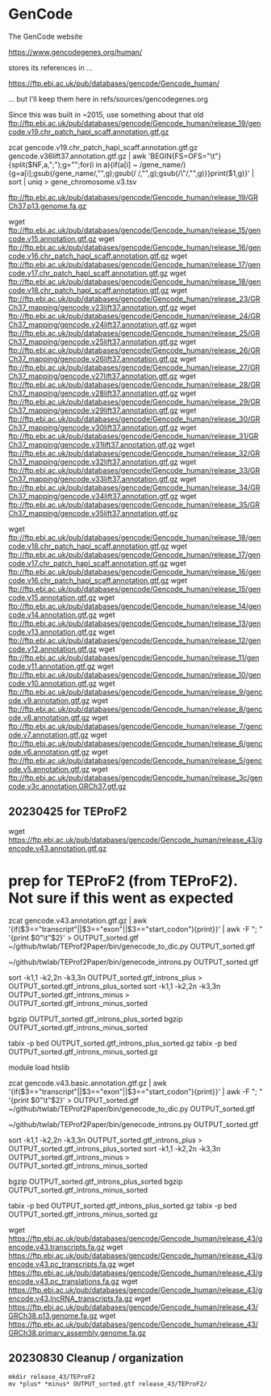 

#	GenCode

The GenCode website

https://www.gencodegenes.org/human/

stores its references in ...

https://ftp.ebi.ac.uk/pub/databases/gencode/Gencode_human/

... but I'll keep them here in refs/sources/gencodegenes.org








Since this was built in ~2015, use something about that old
ftp://ftp.ebi.ac.uk/pub/databases/gencode/Gencode_human/release_19/gencode.v19.chr_patch_hapl_scaff.annotation.gtf.gz

zcat gencode.v19.chr_patch_hapl_scaff.annotation.gtf.gz gencode.v36lift37.annotation.gtf.gz | awk 'BEGIN{FS=OFS="\t"}{split($NF,a,";");g="";for(i in a){if(a[i] ~ /gene_name/){g=a[i];gsub(/gene_name/,"",g);gsub(/ /,"",g);gsub(/\"/,"",g)}}print($1,g)}' | sort | uniq > gene_chromosome.v3.tsv


ftp://ftp.ebi.ac.uk/pub/databases/gencode/Gencode_human/release_19/GRCh37.p13.genome.fa.gz


wget ftp://ftp.ebi.ac.uk/pub/databases/gencode/Gencode_human/release_15/gencode.v15.annotation.gtf.gz
wget ftp://ftp.ebi.ac.uk/pub/databases/gencode/Gencode_human/release_16/gencode.v16.chr_patch_hapl_scaff.annotation.gtf.gz
wget ftp://ftp.ebi.ac.uk/pub/databases/gencode/Gencode_human/release_17/gencode.v17.chr_patch_hapl_scaff.annotation.gtf.gz
wget ftp://ftp.ebi.ac.uk/pub/databases/gencode/Gencode_human/release_18/gencode.v18.chr_patch_hapl_scaff.annotation.gtf.gz
wget ftp://ftp.ebi.ac.uk/pub/databases/gencode/Gencode_human/release_23/GRCh37_mapping/gencode.v23lift37.annotation.gtf.gz
wget ftp://ftp.ebi.ac.uk/pub/databases/gencode/Gencode_human/release_24/GRCh37_mapping/gencode.v24lift37.annotation.gtf.gz
wget ftp://ftp.ebi.ac.uk/pub/databases/gencode/Gencode_human/release_25/GRCh37_mapping/gencode.v25lift37.annotation.gtf.gz
wget ftp://ftp.ebi.ac.uk/pub/databases/gencode/Gencode_human/release_26/GRCh37_mapping/gencode.v26lift37.annotation.gtf.gz
wget ftp://ftp.ebi.ac.uk/pub/databases/gencode/Gencode_human/release_27/GRCh37_mapping/gencode.v27lift37.annotation.gtf.gz
wget ftp://ftp.ebi.ac.uk/pub/databases/gencode/Gencode_human/release_28/GRCh37_mapping/gencode.v28lift37.annotation.gtf.gz
wget ftp://ftp.ebi.ac.uk/pub/databases/gencode/Gencode_human/release_29/GRCh37_mapping/gencode.v29lift37.annotation.gtf.gz
wget ftp://ftp.ebi.ac.uk/pub/databases/gencode/Gencode_human/release_30/GRCh37_mapping/gencode.v30lift37.annotation.gtf.gz
wget ftp://ftp.ebi.ac.uk/pub/databases/gencode/Gencode_human/release_31/GRCh37_mapping/gencode.v31lift37.annotation.gtf.gz
wget ftp://ftp.ebi.ac.uk/pub/databases/gencode/Gencode_human/release_32/GRCh37_mapping/gencode.v32lift37.annotation.gtf.gz
wget ftp://ftp.ebi.ac.uk/pub/databases/gencode/Gencode_human/release_33/GRCh37_mapping/gencode.v33lift37.annotation.gtf.gz
wget ftp://ftp.ebi.ac.uk/pub/databases/gencode/Gencode_human/release_34/GRCh37_mapping/gencode.v34lift37.annotation.gtf.gz
wget ftp://ftp.ebi.ac.uk/pub/databases/gencode/Gencode_human/release_35/GRCh37_mapping/gencode.v35lift37.annotation.gtf.gz

wget ftp://ftp.ebi.ac.uk/pub/databases/gencode/Gencode_human/release_18/gencode.v18.chr_patch_hapl_scaff.annotation.gtf.gz
wget ftp://ftp.ebi.ac.uk/pub/databases/gencode/Gencode_human/release_17/gencode.v17.chr_patch_hapl_scaff.annotation.gtf.gz
wget ftp://ftp.ebi.ac.uk/pub/databases/gencode/Gencode_human/release_16/gencode.v16.chr_patch_hapl_scaff.annotation.gtf.gz
wget ftp://ftp.ebi.ac.uk/pub/databases/gencode/Gencode_human/release_15/gencode.v15.annotation.gtf.gz
wget ftp://ftp.ebi.ac.uk/pub/databases/gencode/Gencode_human/release_14/gencode.v14.annotation.gtf.gz
wget ftp://ftp.ebi.ac.uk/pub/databases/gencode/Gencode_human/release_13/gencode.v13.annotation.gtf.gz
wget ftp://ftp.ebi.ac.uk/pub/databases/gencode/Gencode_human/release_12/gencode.v12.annotation.gtf.gz
wget ftp://ftp.ebi.ac.uk/pub/databases/gencode/Gencode_human/release_11/gencode.v11.annotation.gtf.gz
wget ftp://ftp.ebi.ac.uk/pub/databases/gencode/Gencode_human/release_10/gencode.v10.annotation.gtf.gz
wget ftp://ftp.ebi.ac.uk/pub/databases/gencode/Gencode_human/release_9/gencode.v9.annotation.gtf.gz
wget ftp://ftp.ebi.ac.uk/pub/databases/gencode/Gencode_human/release_8/gencode.v8.annotation.gtf.gz
wget ftp://ftp.ebi.ac.uk/pub/databases/gencode/Gencode_human/release_7/gencode.v7.annotation.gtf.gz
wget ftp://ftp.ebi.ac.uk/pub/databases/gencode/Gencode_human/release_6/gencode.v6.annotation.gtf.gz
wget ftp://ftp.ebi.ac.uk/pub/databases/gencode/Gencode_human/release_5/gencode.v5.annotation.gtf.gz
wget ftp://ftp.ebi.ac.uk/pub/databases/gencode/Gencode_human/release_3c/gencode.v3c.annotation.GRCh37.gtf.gz






##	20230425 for TEProF2


wget https://ftp.ebi.ac.uk/pub/databases/gencode/Gencode_human/release_43/gencode.v43.annotation.gtf.gz

# prep for TEProF2 (from TEProF2). Not sure if this went as expected

zcat gencode.v43.annotation.gtf.gz | awk '{if($3=="transcript"||$3=="exon"||$3=="start_codon"){print}}' |  awk -F "; " '{print $0"\t"$2}' > OUTPUT_sorted.gtf
~/github/twlab/TEProf2Paper/bin/genecode_to_dic.py OUTPUT_sorted.gtf

~/github/twlab/TEProf2Paper/bin/genecode_introns.py OUTPUT_sorted.gtf

sort -k1,1 -k2,2n -k3,3n OUTPUT_sorted.gtf_introns_plus > OUTPUT_sorted.gtf_introns_plus_sorted
sort -k1,1 -k2,2n -k3,3n OUTPUT_sorted.gtf_introns_minus > OUTPUT_sorted.gtf_introns_minus_sorted

bgzip OUTPUT_sorted.gtf_introns_plus_sorted
bgzip OUTPUT_sorted.gtf_introns_minus_sorted

tabix -p bed OUTPUT_sorted.gtf_introns_plus_sorted.gz
tabix -p bed OUTPUT_sorted.gtf_introns_minus_sorted.gz





module load htslib

zcat gencode.v43.basic.annotation.gtf.gz | awk '{if($3=="transcript"||$3=="exon"||$3=="start_codon"){print}}' |  awk -F "; " '{print $0"\t"$2}' > OUTPUT_sorted.gtf
~/github/twlab/TEProf2Paper/bin/genecode_to_dic.py OUTPUT_sorted.gtf

~/github/twlab/TEProf2Paper/bin/genecode_introns.py OUTPUT_sorted.gtf

sort -k1,1 -k2,2n -k3,3n OUTPUT_sorted.gtf_introns_plus > OUTPUT_sorted.gtf_introns_plus_sorted
sort -k1,1 -k2,2n -k3,3n OUTPUT_sorted.gtf_introns_minus > OUTPUT_sorted.gtf_introns_minus_sorted

bgzip OUTPUT_sorted.gtf_introns_plus_sorted
bgzip OUTPUT_sorted.gtf_introns_minus_sorted

tabix -p bed OUTPUT_sorted.gtf_introns_plus_sorted.gz
tabix -p bed OUTPUT_sorted.gtf_introns_minus_sorted.gz







wget https://ftp.ebi.ac.uk/pub/databases/gencode/Gencode_human/release_43/gencode.v43.transcripts.fa.gz
wget https://ftp.ebi.ac.uk/pub/databases/gencode/Gencode_human/release_43/gencode.v43.pc_transcripts.fa.gz
wget https://ftp.ebi.ac.uk/pub/databases/gencode/Gencode_human/release_43/gencode.v43.pc_translations.fa.gz
wget https://ftp.ebi.ac.uk/pub/databases/gencode/Gencode_human/release_43/gencode.v43.lncRNA_transcripts.fa.gz
wget https://ftp.ebi.ac.uk/pub/databases/gencode/Gencode_human/release_43/GRCh38.p13.genome.fa.gz
wget https://ftp.ebi.ac.uk/pub/databases/gencode/Gencode_human/release_43/GRCh38.primary_assembly.genome.fa.gz



##	20230830 Cleanup / organization

```
mkdir release_43/TEProF2
mv *plus* *minus* OUTPUT_sorted.gtf release_43/TEProF2/
```





